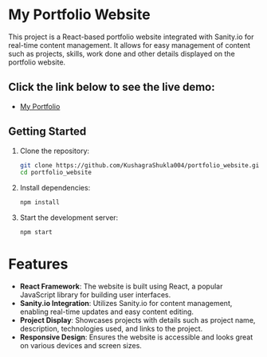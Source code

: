 # My Portfolio Website

This project is a React-based portfolio website integrated with Sanity.io for real-time content management. It allows for easy management of content such as projects, skills, work done and other details displayed on the portfolio website.

## Click the link below to see the live demo:

- [My Portfolio](https://kushagrashukla.netlify.app/)

## Getting Started

1. Clone the repository:

   ```sh
   git clone https://github.com/KushagraShukla004/portfolio_website.git
   cd portfolio_website
   ```

2. Install dependencies:

   ```sh
   npm install
   ```

3. Start the development server:
   ```sh
   npm start
   ```

# Features

- **React Framework**: The website is built using React, a popular JavaScript library for building user interfaces.
- **Sanity.io Integration**: Utilizes Sanity.io for content management, enabling real-time updates and easy content editing.
- **Project Display**: Showcases projects with details such as project name, description, technologies used, and links to the project.
- **Responsive Design**: Ensures the website is accessible and looks great on various devices and screen sizes.

